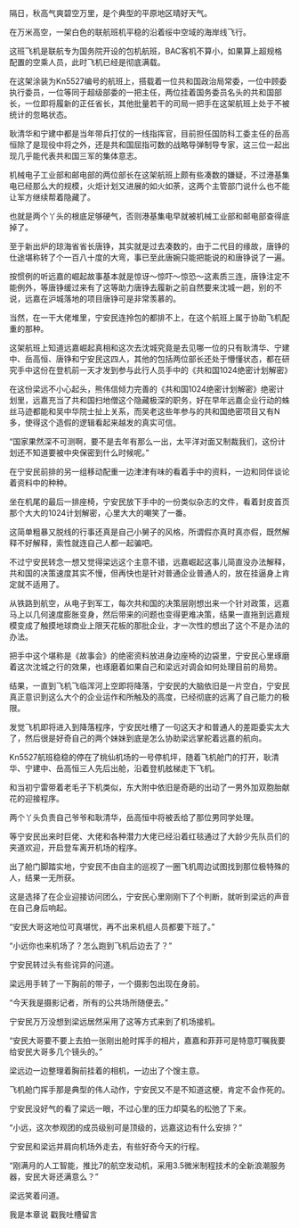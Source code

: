 隔日，秋高气爽碧空万里，是个典型的平原地区晴好天气。

在万米高空，一架白色的联航班机平稳的沿着绥中空域的海岸线飞行。

这班飞机是联航专为国务院开设的包机航班，BAC客机不算小，如果算上超规格配置的空乘人员，此时飞机已经是彻底满载。

在这架涂装为Kn5527编号的航班上，搭载着一位共和国政治局常委，一位中顾委执行委员，一位等同于超级部委的一把主任，两位挂着国务委员名头的共和国部长，一位即将履新的正任省长，其他批量若干的司局一把手在这架航班上处于不被统计的忽略状态。

耿清华和宁建中都是当年带兵打仗的一线指挥官，目前担任国防科工委主任的岳高恒除了是现役中将之外，还是共和国屈指可数的战略导弹制导专家，这三位一起出现几乎能代表共和国三军的集体意志。

机械电子工业部和邮电部的两位部长在这架航班上颇有些凑数的嫌疑，不过港基集电已经那么大的规模，火炬计划又进展的如火如荼，这两个主管部门说什么也不能让军方继续帮着隐藏了。

也就是两个丫头的根底足够硬气，否则港基集电早就被机械工业部和邮电部查得底掉了。

至于新出炉的琼海省省长唐铮，其实就是过去凑数的，由于二代目的缘故，唐铮的仕途堪称转了个一百八十度的大弯，事已至此唐婉只能把能说的和唐铮说了一遍。

按惯例的听远嘉的崛起故事基本就是惊讶～惊吓～惊恐～这素质三连，唐铮注定不能例外，等唐铮缓过来有了这等助力唐铮去履新之前自然要来沈城一趟，别的不说，远嘉在沪城落地的项目唐铮可是非常羡慕的。

当然，在一干大佬堆里，宁安民连拎包的都排不上，在这个航班上属于协助飞机配重的那种。

这架航班上知道远嘉崛起真相和这次去沈城究竟是去见哪一位的只有耿清华、宁建中、岳高恒、唐铮和宁安民这四人，其他的包括两位部长还处于懵懂状态，都在研究手中这份在登机前一天才发到参与此行人员手中的《共和国1024绝密计划解密》

在这份梁远不小心起头，熊伟信倾力完善的《共和国1024绝密计划解密》绝密计划里，远嘉充当了共和国扫地僧这个隐藏极深的职务，好在早年远嘉企业行动的蛛丝马迹都能和吴中华院士扯上关系，而吴老这些年参与的共和国绝密项目又有N多，使得这个造假的逻辑看起来越发的真实可信。

“国家果然深不可测啊，要不是去年有那么一出，太平洋对面又制裁我们，这份计划还不知道要被中央保密到什么时候呢。”

在宁安民前排的另一组移动配重一边津津有味的看着手中的资料，一边和同伴谈论着资料中的种种。

坐在机尾的最后一排座椅，宁安民放下手中的一份类似杂志的文件，看着封皮首页那个大大的1024计划解密，心里大大的嘲笑了一番。

这简单粗暴又脱线的行事还真是自己小舅子的风格，所谓假亦真时真亦假，既然解释不好解释，索性就连自己人都一起骗吧。

不过宁安民转念一想又觉得梁远这个主意不错，远嘉崛起这事儿简直没办法解释，共和国的决策速度其实不慢，但再快也是针对普通企业普通人的，放在挂逼身上肯定就不适用了。

从铁路到航空，从电子到军工，每次共和国的决策层刚想出来一个针对政策，远嘉马上以几何速度膨胀变身，然后带来的问题也变得更难决策，结果一直拖到远嘉规模变成了触摸地球商业上限天花板的那批企业，才一次性的想出了这个不是办法的办法。

把手中这个堪称是《故事会》的绝密资料放进身边座椅的边袋里，宁安民心里琢磨着这次沈城之行的效果，也琢磨着如果自己和梁远对调会如何处理目前的局势。

结果，一直到飞机飞临浑河上空即将降落，宁安民的大脑依旧是一片空白，宁安民真正意识到这么大个的企业运作和所触及的高度，已经彻底的远离了自己能力的极限。

发觉飞机即将进入到降落程序，宁安民吐槽了一句这天才和普通人的差距委实太大了，然后很是好奇自己的两个妹妹到底是怎么协助梁远掌舵着远嘉的航向。

Kn5527航班稳稳的停在了桃仙机场的一号停机坪，随着飞机舱门的打开，耿清华、宁建中、岳高恒三人先后出舱，沿着登机舷梯走下飞机。

和当初宁雷带着老毛子下机类似，东大附中依旧是奇葩的出动了一男外加双胞胎献花的迎接程序。

两个丫头负责自己爷爷和耿清华，岳高恒中将被丢给了那位男同学处理。

等宁安民出来时巨佬、大佬和各种潜力大佬已经沿着红毯通过了大龄少先队员们的夹道欢迎，开启登车离开机场的程序。

出了舱门脚踏实地，宁安民不由自主的巡视了一圈飞机周边试图找到那位极特殊的人，结果一无所获。

这是选择了在企业迎接访问团么，宁安民心里刚刚下了个判断，就听到梁远的声音在自己身后响起。

“安民大哥这地位可真堪忧，再不出来机组人员都要下班了。”

“小远你也来机场了？怎么跑到飞机后边去了？”

宁安民转过头有些诧异的问道。

梁远用手转了一下胸前的带子，一个摄影包出现在身前。

“今天我是摄影记者，所有的公共场所随便去。”

宁安民万万没想到梁远居然采用了这等方式来到了机场接机。

“安民大哥要不要上去拍一张刚出舱时挥手的相片，嘉嘉和菲菲可是特意叮嘱我要给安民大哥多几个镜头的。”

梁远边一边整理着胸前挂着的相机，一边出了个馊主意。

飞机舱门挥手那是典型的伟人动作，宁安民又不是不知道这梗，肯定不会作死的。

宁安民没好气的看了梁远一眼，不过心里的压力却莫名的松弛了下来。

“小远，这次参观团的成员级别可是顶级的，远嘉这边有什么安排？”

宁安民和梁远并肩向机场外走去，有些好奇今天的行程。

“刚满月的人工智能，推比7的航空发动机，采用3.5微米制程技术的全新浪潮服务器，安民大哥还满意么？”

梁远笑着问道。

我是本章说 戳我吐槽留言